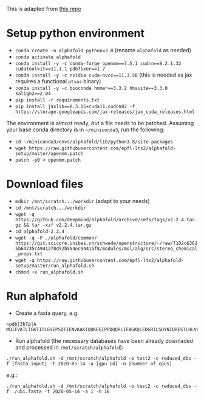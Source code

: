 This is adapted from [this repo](https://github.com/kalininalab/alphafold_non_docker)

# Setup python environment

- `conda create -n alphafold python=3.8` (rename `alphafold` as needed)
- `conda activate alphafold`
- `conda install -y -c conda-forge openmm==7.5.1 cudnn==8.2.1.32 cudatoolkit==11.1.1 pdbfixer==1.7`
- `conda install -y -c nvidia cuda-nvcc==11.3.58` (this is needed as jax requires a functional `ptxas` binary)
- `conda install -y -c bioconda hmmer==3.3.2 hhsuite==3.3.0 kalign2==2.04`
- `pip install -r requirements.txt`
- `pip install jaxlib==0.3.15+cuda11.cudnn82 -f https://storage.googleapis.com/jax-releases/jax_cuda_releases.html`

The environment is almost ready, *but* a file needs to be patched. Assuming your base conda directory is in `~/miniconda3`, run the following:
- `cd ~/miniconda3/envs/alphafold/lib/python3.8/site-packages`
- `wget https://raw.githubusercontent.com/epfl-lts2/alphafold-setup/master/openmm.patch`
- `patch -p0 < openmm.patch`


# Download files
- `mdkir /mnt/scratch.../workdir` (adapt to your needs)
- `cd /mnt/scratch.../workdir`
- `wget -q https://github.com/deepmind/alphafold/archive/refs/tags/v2.2.4.tar.gz && tar -xzf v2.2.4.tar.gz`
- `cd alphafold-2.2.4`
- `wget -q -P ./alphafold/common/ https://git.scicore.unibas.ch/schwede/openstructure/-/raw/7102c63615b64735c4941278d92b554ec94415f8/modules/mol/alg/src/stereo_chemical_props.txt`
- `wget -q https://raw.githubusercontent.com/epfl-lts2/alphafold-setup/master/run_alphafold.sh`
- `chmod +x run_alphafold.sh`

# Run alphafold
- Create a fasta query, e.g.
```
>pdb|3h7p|A
MQIFVKTLTGKTITLEVEPSDTIENVKAKIQDKEGIPPDQQRLIFAGKQLEDGRTLSDYNIQRESTLHLVLRLRGG
```
- Run alphafold (the necessary databases have been already downladed and processed in `/mnt/scratch/alphafold`):

`./run_alphafold.sh -d /mnt/scratch/alphafold -o test2 -c reduced_dbs -f [fasta input] -t 2020-05-14 -a [gpu id] -n [number of cpus]`

e.g.:

`./run_alphafold.sh -d /mnt/scratch/alphafold -o test2 -c reduced_dbs -f ./ubi.fasta -t 2020-05-14 -a 1 -n 16`


